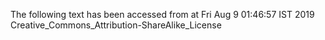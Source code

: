 The following text has been accessed from at Fri Aug 9 01:46:57 IST 2019
Creative_Commons_Attribution-ShareAlike_License
